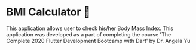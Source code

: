 # BMI Calculator 💪

This application allows user to check his/her Body Mass Index.
This application was developed as a part of completing the course 'The Complete 2020 Flutter Development Bootcamp with Dart' by Dr. Angela Yu
